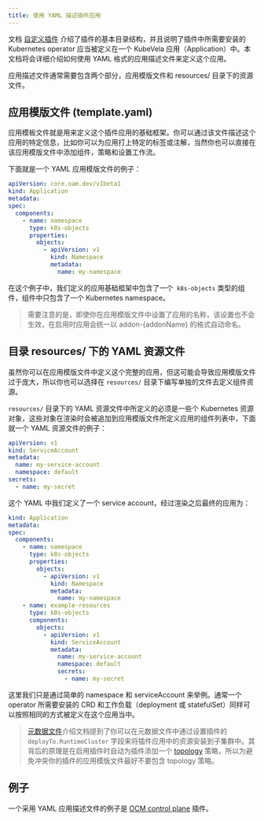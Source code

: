 ```yaml
---
title: 使用 YAML 描述插件应用
---
```


文档 [自定义插件](./intro.md) 介绍了插件的基本目录结构，并且说明了插件中所需要安装的 Kubernetes operator 应当被定义在一个 KubeVela 应用（Application）中。本文档将会详细介绍如何使用 YAML 格式的应用描述文件来定义这个应用。

应用描述文件通常需要包含两个部分，应用模版文件和 resources/ 目录下的资源文件。

## 应用模版文件 (template.yaml)

应用模板文件就是用来定义这个插件应用的基础框架。你可以通过该文件描述这个应用的特定信息，比如你可以为应用打上特定的标签或注解，当然你也可以直接在该应用模版文件中添加组件，策略和设置工作流。

下面就是一个 YAML 应用模版文件的例子：

```yaml
apiVersion: core.oam.dev/v1beta1
kind: Application
metadata:
spec:
  components:
    - name: namespace
      type: k8s-objects
      properties:
        objects:
          - apiVersion: v1
            kind: Namespace
            metadata:
              name: my-namespace
```

在这个例子中，我们定义的应用基础框架中包含了一个` k8s-objects` 类型的组件，组件中只包含了一个 Kubernetes namespace。

> 需要注意的是，即使你在应用模版文件中设置了应用的名称，该设置也不会生效，在启用时应用会统一以 addon-{addonName} 的格式自动命名。

## 目录 resources/ 下的 YAML 资源文件

虽然你可以在应用模版文件中定义这个完整的应用，但这可能会导致应用模版文件过于庞大，所以你也可以选择在 `resources/` 目录下编写单独的文件去定义组件资源。

`resources/` 目录下的 YAML 资源文件中所定义的必须是一些个 Kubernetes 资源对象，这些对象在渲染时会被追加到应用模版文件所定义应用的组件列表中，下面就一个 YAML 资源文件的例子：

```yaml
apiVersion: v1
kind: ServiceAccount
metadata:
  name: my-service-account
  namespace: default
secrets:
  - name: my-secret
```

这个 YAML 中我们定义了一个 service account，经过渲染之后最终的应用为：

```yaml
kind: Application
metadata:
spec:
  components:
    - name: namespace
      type: k8s-objects
      properties:
        objects:
          - apiVersion: v1
            kind: Namespace
            metadata:
              name: my-namespace
    - name: example-resources
      type: k8s-objects
      components:
        objects:
          - apiVersion: v1
            kind: ServiceAccount
            metadata:
              name: my-service-account
              namespace: default
              secrets:
                - name: my-secret
```

这里我们只是通过简单的 namespace 和 serviceAccount 来举例。通常一个 operator 所需要安装的 CRD 和工作负载（deployment 或 statefulSet）同样可以按照相同的方式被定义在这个应用当中。

> [元数据文件](./intro.md)介绍文档提到了你可以在元数据文件中通过设置插件的 `deployTo.RuntimeCluster` 字段来将插件应用中的资源安装到子集群中。其背后的原理是在启用插件时自动为插件添加一个 [topology](../../end-user/policies/references.md#topology) 策略，所以为避免冲突你的插件的应用模版文件最好不要包含 topology 策略。

## 例子

一个采用 YAML 应用描述文件的例子是 [OCM control plane](https://github.com/kubevela/catalog/blob/master/addons/ocm-hub-control-plane/template.yaml) 插件。
